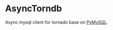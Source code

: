 AsyncTorndb
===========

Async mysql client for tornado base on [PyMySQL](https://github.com/PyMySQL/PyMySQL).
